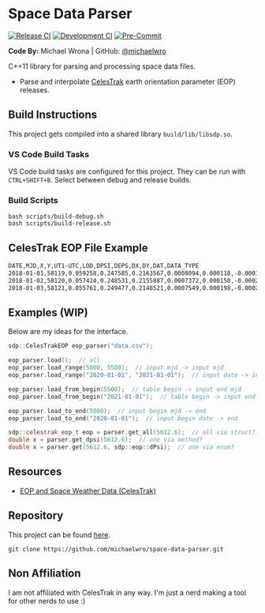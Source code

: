 # Space Data Parser

[![Release CI](https://github.com/michaelwro/space-data-parser/actions/workflows/build-test-release.yml/badge.svg)](https://github.com/michaelwro/space-data-parser/actions/workflows/build-test-release.yml) [![Development CI](https://github.com/michaelwro/space-data-parser/actions/workflows/build-test-main.yml/badge.svg)](https://github.com/michaelwro/space-data-parser/actions/workflows/build-test-main.yml) [![Pre-Commit](https://github.com/michaelwro/space-data-parser/actions/workflows/pre-commit.yml/badge.svg)](https://github.com/michaelwro/space-data-parser/actions/workflows/pre-commit.yml)

**Code By:** Michael Wrona | GitHub: [@michaelwro](https://github.com/michaelwro)

C++11 library for parsing and processing space data files.

* Parse and interpolate [CelesTrak](https://celestrak.org/SpaceData/) earth orientation parameter (EOP) releases.

## Build Instructions

This project gets compiled into a shared library `build/lib/libsdp.so`.

### VS Code Build Tasks

VS Code build tasks are configured for this project. They can be run with `CTRL+SHIFT+B`. Select between debug and release builds.

### Build Scripts

```shell
bash scripts/build-debug.sh
bash scripts/build-release.sh
```

## CelesTrak EOP File Example

```txt
DATE,MJD,X,Y,UT1-UTC,LOD,DPSI,DEPS,DX,DY,DAT,DATA_TYPE
2018-01-01,58119,0.059258,0.247585,0.2163567,0.0008094,0.000118,-0.000175,0.041955,0.007790,37,O
2018-01-02,58120,0.057424,0.248531,0.2155887,0.0007372,0.000150,-0.000206,0.042005,0.007839,37,O
2018-01-03,58121,0.055761,0.249477,0.2148521,0.0007549,0.000198,-0.000220,0.041868,0.007691,37,O
```

## Examples (WIP)

Below are my ideas for the interface.

```cpp
sdp::CelesTrakEOP eop_parser("data.csv");

eop_parser.load();  // all
eop_parser.load_range(5000, 5500);  // input mjd -> input mjd
eop_parser.load_range("2020-01-01", "2021-01-01");  // input date -> input date

eop_parser.load_from_begin(5500);  // table begin -> input end mjd
eop_parser.load_from_begin("2021-01-01");  // table begin -> input end date

eop_parser.load_to_end(5000);  // input begin mjd -> end
eop_parser.load_to_end("2020-01-01");  // input begin date -> end

sdp::celestrak_eop_t eop = parser.get_all(5612.6);  // all via struct?
double x = parser.get_dpsi(5612.6);  // one via method?
double x = parser.get(5612.6, sdp::eop::dPsi);  // one via enum?
```

## Resources

* [EOP and Space Weather Data (CelesTrak)](https://celestrak.org/SpaceData/)

## Repository

This project can be found [here](https://github.com/michaelwro/space-data-parser).

```shell
git clone https://github.com/michaelwro/space-data-parser.git
```

## Non Affiliation

I am not affiliated with CelesTrak in any way. I'm just a nerd making a tool for other nerds to use :)
